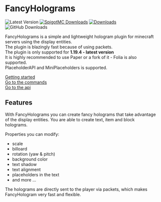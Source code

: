 # FancyHolograms

![Latest Version](https://img.shields.io/github/v/release/FancyMcPlugins/FancyHolograms?style=flat-square)
[![SpigotMC Downloads](https://badges.spiget.org/resources/downloads/spigotmc-orange-108694.svg)](https://www.spigotmc.org/resources/fancy-holograms-1-19-4.108694/)
[![Downloads](https://img.shields.io/modrinth/dt/fancyholograms?color=00AF5C&label=modrinth&style=flat&logo=modrinth)](https://modrinth.com/plugin/fancyholograms/versions)
![GitHub Downloads](https://img.shields.io/github/downloads/FancyMcPlugins/FancyHolograms/total?logo=GitHub&style=flat-square)

FancyHolograms is a simple and lightweight hologram plugin for minecraft servers using the display entities.<br/>
The plugin is blazingly fast because of using packets.<br/>
The plugin is only supported for **1.19.4 - latest version**<br/>
It is highly recommended to use Paper or a fork of it - Folia is also supported.<br/>
PlaceholderAPI and MiniPlaceholders is supported.<br/>

[Getting started](FH-Getting-started.md)<br/>
[Go to the commands](FH-Commands.md)<br/>
[Go to the api](FH-API.md)

## Features

With FancyHolograms you can create fancy holograms that take advantage of the display entities. You are able to create
text, item and block holograms.

Properties you can modify:

- scale
- billoard
- rotation (yaw & pitch)
- background color
- text shadow
- text alignment
- placeholders in the text
- and more ...

The holograms are directly sent to the player via packets, which makes FancyHologram very fast and flexible.
